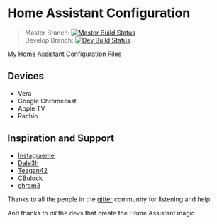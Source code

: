 # Home Assistant Configuration 

> Master Branch:    [![Master Build Status](https://travis-ci.org/mrreyes512/HomeAssistant.svg?branch=master)](https://travis-ci.org/mrreyes512/HomeAssistant)\
> Develop Branch:   [![Dev Build Status](https://travis-ci.org/mrreyes512/HomeAssistant.svg?branch=develop)](https://travis-ci.org/mrreyes512/HomeAssistant)


My [Home Assistant](https://home-assistant.io/) Configuration Files

## Devices

- Vera
- Google Chromecast
- Apple TV
- Rachio

## Inspiration and Support

- [Instagraeme](https://github.com/Instagraeme/Home-Assistant-Configuration/raw/master/HomeAssistant.gif)
- [Dale3h](https://github.com/dale3h/homeassistant-config) 
- [Teagan42](https://github.com/Teagan42/HomeAssistantConfig)
- [CBulock](https://github.com/cbulock/home-assistant-configs)
- [chrom3](https://github.com/chrom3)

Thanks to all the people in the [gitter](https://gitter.im/home-assistant/home-assistant) community for listening and help

And thanks to *all* the devs that create the Home Assistant magic
